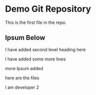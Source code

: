 # Demo Git Repository

This is the first file in the repo.

## Ipsum Below

I have added second level heading here

I have added some more lines

more Ipsum added

here are the files

I am developer 2
